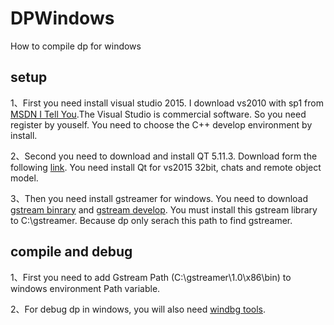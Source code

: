 # DPWindows
How to compile dp for windows


## setup

1、First you need install visual studio 2015. I download vs2010 with sp1 from [MSDN I Tell You](https://msdn.itellyou.cn/]).The Visual Studio is commercial software. So you need register by youself. You need to choose the C++ develop environment by install.

2、Second you need to download and install QT 5.11.3. Download form the following [link](http://download.qt.io/new_archive/qt/5.11/5.11.3/). You need install Qt for vs2015 32bit, chats and remote object model.

3、Then you need install gstreamer for windows. You need to download [gstream binrary](https://gstreamer.freedesktop.org/data/pkg/windows/1.0.10/gstreamer-1.0-x86-1.0.10.msi) and [gstream develop](https://gstreamer.freedesktop.org/data/pkg/windows/1.0.10/gstreamer-1.0-devel-x86-1.0.10.msi). You must install this gstream library to C:\gstreamer. Because dp only serach this path to find gstreamer.

## compile and debug

1、First you need to add Gstream Path (C:\gstreamer\1.0\x86\bin) to windows environment Path variable.

2、For debug dp in windows, you will also need [windbg tools](https://docs.microsoft.com/zh-cn/windows-hardware/drivers/debugger/debugger-download-tools).
